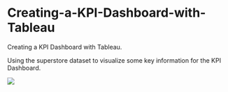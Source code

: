 # Creating-a-KPI-Dashboard-with-Tableau
Creating a KPI Dashboard with Tableau.

Using the superstore dataset to visualize some key information for the KPI Dashboard.

<img src = "https://docs.google.com/uc?export=download&id=1gIDzo62-1kkZsH0RtRBHIiT995AznDee" />
